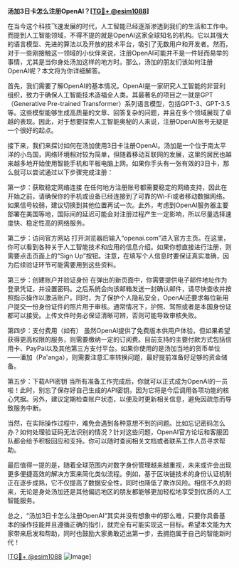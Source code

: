 **汤加3日卡怎么注册OpenAI？[[TG💪+ @esim1088](https://t.me/s/esim1088)]**

在当今这个科技飞速发展的时代，人工智能已经逐渐渗透到我们的生活和工作中。而提到人工智能领域，不得不提的就是OpenAI这家全球知名的机构。它以其强大的语言模型、先进的算法以及开放的技术平台，吸引了无数用户和开发者。然而，对于一些刚接触这一领域的小伙伴来说，注册OpenAI可能并不是一件轻而易举的事情，尤其是当你身处汤加这样的地方时。那么，汤加的朋友们该如何注册OpenAI呢？本文将为你详细解答。

首先，我们需要了解OpenAI的基本情况。OpenAI是一家研究人工智能的非营利组织，致力于确保人工智能技术造福全人类。其最著名的项目之一就是GPT（Generative Pre-trained Transformer）系列语言模型，包括GPT-3、GPT-3.5等。这些模型能够生成高质量的文章、回答复杂的问题，并且在多个领域展现了卓越的表现。因此，对于想要探索人工智能奥秘的人来说，注册OpenAI账号无疑是一个很好的起点。

接下来，我们来探讨如何在汤加使用3日卡注册OpenAI。汤加是一个位于南太平洋的小岛国，网络环境相对较为简单，但随着移动互联网的发展，这里的居民也越来越多地开始使用智能手机和平板电脑上网。如果你手头有一张有效的3日卡，那么就可以尝试通过以下步骤完成注册：

第一步：获取稳定网络连接
在任何地方注册账号都需要稳定的网络支持，因此在开始之前，请确保你的手机或设备已经连接到了可靠的Wi-Fi或者移动数据网络。如果信号较弱，建议切换到其他位置再试一次。此外，考虑到OpenAI服务器主要部署在美国等地，国际间的延迟可能会对注册过程产生一定影响，所以尽量选择速度快、稳定性高的网络服务。

第二步：访问官方网站
打开浏览器后输入“openai.com”进入官方主页。在这里，你可以看到各种关于人工智能技术和应用的信息介绍。如果你想直接进行注册，则需要点击页面上的“Sign Up”按钮。注意，在填写个人信息时要保证真实准确，因为后续验证环节可能需要用到这些资料。

第三步：创建账户并验证身份
在弹出的新页面中，你需要提供电子邮件地址作为登录凭证，并设置密码。之后系统会向该邮箱发送一封确认邮件，请尽快查收并按照指示操作以激活账户。同时，为了保护个人隐私安全，OpenAI还要求每位新用户提交一份身份证件的照片用于审核。通常情况下，护照、驾照或者是本国身份证都可以接受。上传文件时务必保证清晰可辨，否则可能导致审核失败。

第四步：支付费用（如有）
虽然OpenAI提供了免费版本供用户体验，但如果希望获得更高权限的服务，则需要缴纳一定的订阅费。目前支持的主要付款方式包括信用卡、PayPal以及其他第三方支付平台。如果你使用的是汤加当地的货币单位——潘加（Pa'anga），则需要注意汇率转换问题，最好提前准备好足够的资金储备。

第五步：下载API密钥
当所有准备工作完成后，你就可以正式成为OpenAI的一员啦！此时，别忘了保存好自己生成的API密钥，因为它将是今后调用各项功能的核心凭据。另外，建议定期检查账户状态，以便及时更新相关信息，避免因疏忽而导致服务中断。

当然，在实际操作过程中，难免会遇到各种意想不到的问题。比如忘记密码怎么办？如何处理验证码无法识别的情况？针对这些问题，OpenAI官方论坛和客服团队都会给予积极回应和支持。你可以随时查阅相关文档或者联系工作人员寻求帮助。

最后值得一提的是，随着全球范围内对数字身份管理越来越重视，未来或许会出现更多便捷高效的解决方案来简化类似流程。例如，基于区块链技术的身份认证机制正在逐步成熟，它不仅提高了数据安全性，同时也降低了欺诈风险。相信不久的将来，无论是身处汤加还是其他偏远地区的朋友都能够更加轻松地享受到优质的人工智能服务。

总之，“汤加3日卡怎么注册OpenAI”其实并没有想象中的那么难，只要你具备基本的操作技能并且遵循正确的指引，就完全有可能实现这一目标。希望本文能为大家带来启发和帮助，同时也鼓励大家勇敢迈出第一步，去拥抱属于自己的智能新时代！

[[TG💪+ @esim1088](https://t.me/s/esim1088) ![Image](https://i.postimg.cc/4NQfJmqS/Snipaste-2025-05-13-00-14-12.png)]